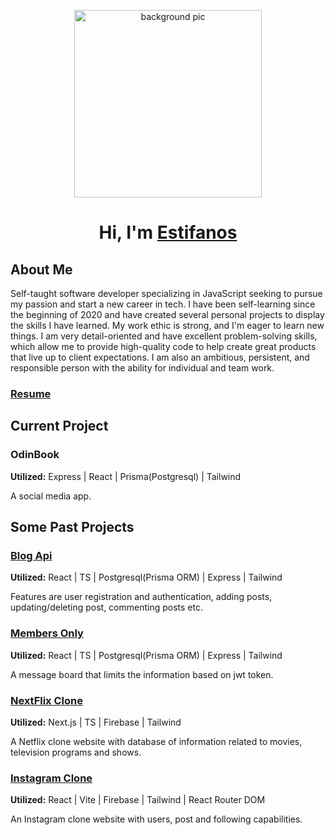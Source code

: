 <p align="center">
 <img src="assets/background.gif" alt="background pic"  align="center" height="300" >
</p>
<h1 align="center">Hi, I'm <a href="https://www.estif.dev/" target="_blank">Estifanos</a></h1>

## About Me

Self-taught software developer specializing in JavaScript seeking to pursue my passion and start a new
career in tech. I have been self-learning since the beginning of 2020 and have created several personal
projects to display the skills I have learned. My work ethic is strong, and I'm eager to learn new things. I am very detail-oriented and have excellent problem-solving skills, which allow me to provide high-quality code to help create great products that live up to client expectations. I am also an ambitious, persistent, and responsible person with the ability for individual and team work.

### <a href="https://docs.google.com/document/d/1Sor8F-lVTe1fKXsGhptD9Hqi3_W31U6kORfLliCpmOA/export?format=pdf">Resume</a>

## Current Project

### OdinBook

**Utilized:** Express | React | Prisma(Postgresql) | Tailwind

A social media app.

## Some Past Projects

### [Blog Api](https://github.com/justEstif/project-blog-api-client)

**Utilized:** React | TS | Postgresql(Prisma ORM) | Express | Tailwind

Features are user registration and authentication, adding posts, updating/deleting post, commenting posts etc.

### [Members Only](https://github.com/justEstif/project_members_only_client)

**Utilized:** React | TS | Postgresql(Prisma ORM) | Express | Tailwind

A message board that limits the information based on jwt token.

### [NextFlix Clone](https://github.com/justEstif/project-final-javascript)

**Utilized:** Next.js | TS | Firebase | Tailwind

A Netflix clone website with database of information related to movies, television programs and shows.

### [Instagram Clone](https://github.com/justEstif/project-js-final-instagram-clone)

**Utilized:** React | Vite | Firebase | Tailwind | React Router DOM

An Instagram clone website with users, post and following capabilities.
